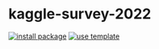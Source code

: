 # kaggle-survey-2022

[![install package][22]](https://app.powerbi.com/view?r=eyJrIjoiYzk4MzdkNTItZmUxYS00ZjFmLWFjYjUtMWY5MzQxM2Q0YjU1IiwidCI6IjU3OGQ5ZjNlLTlkMTItNDBiMi1hNjJlLWI3NzdiZGYyNTVhMiJ9)
[![use template][23]](https://www.kaggle.com/code/asksawant/macro-analysis-of-kaggle-survey-2022-using-heatmap)

[22]: https://custom-icon-badges.demolab.com/badge/-Check%20Dashboard-gold?style=for-the-badge&logo=package&logoColor=black
[23]: https://custom-icon-badges.demolab.com/badge/-EDA%20Notebook-teal?style=for-the-badge&logo=repo-template&logoColor=white

